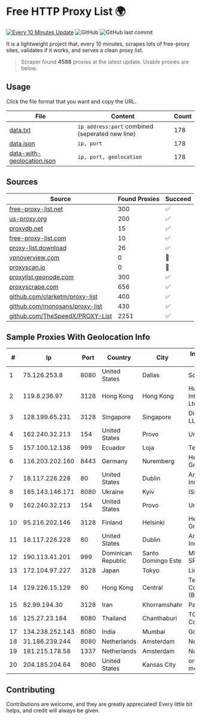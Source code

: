 
# Free HTTP Proxy List 🌍

[![Every 10 Minutes Update](https://github.com/mertguvencli/http-proxy-list/actions/workflows/main.yml/badge.svg?branch=main)](https://github.com/mertguvencli/http-proxy-list/actions/workflows/main.yml)
![GitHub](https://img.shields.io/github/license/mertguvencli/http-proxy-list)
![GitHub last commit](https://img.shields.io/github/last-commit/mertguvencli/http-proxy-list)

It is a lightweight project that, every 10 minutes, scrapes lots of free-proxy sites, validates if it works, and serves a clean proxy list.


> Scraper found **4588** proxies at the latest update. Usable proxies are below.

## Usage

Click the file format that you want and copy the URL.


|File|Content|Count|
|----|-------|-----|
|[data.txt](https://raw.githubusercontent.com/mertguvencli/http-proxy-list/main/proxy-list/data.txt)|`ip_address:port` combined (seperated new line)|178|
|[data.json](https://raw.githubusercontent.com/mertguvencli/http-proxy-list/main/proxy-list/data.json)|`ip, port`|178|
|[data-with-geolocation.json](https://raw.githubusercontent.com/mertguvencli/http-proxy-list/main/proxy-list/data-with-geolocation.json)|`ip, port, geolocation`|178|

## Sources

|Source|Found Proxies|Succeed|
|------|-------------|-------|
|[free-proxy-list.net](https://free-proxy-list.net)|300|✅|
|[us-proxy.org](https://www.us-proxy.org)|200|✅|
|[proxydb.net](http://proxydb.net)|15|✅|
|[free-proxy-list.com](https://free-proxy-list.com/?page=&port=&type%5B%5D=http&type%5B%5D=https&up_time=0&search=Search)|10|✅|
|[proxy-list.download](https://www.proxy-list.download/HTTP)|26|✅|
|[vpnoverview.com](https://vpnoverview.com/privacy/anonymous-browsing/free-proxy-servers)|0|🚫|
|[proxyscan.io](https://www.proxyscan.io)|0|🚫|
|[proxylist.geonode.com](https://proxylist.geonode.com/api/proxy-list?limit=300&page=1&sort_by=lastChecked&sort_type=desc&protocols=http,https)|300|✅|
|[proxyscrape.com](https://api.proxyscrape.com/v2/?request=displayproxies&protocol=http&timeout=10000&country=all&ssl=all&anonymity=all)|656|✅|
|[github.com/clarketm/proxy-list](https://raw.githubusercontent.com/clarketm/proxy-list/master/proxy-list-raw.txt)|400|✅|
|[github.com/monosans/proxy-list](https://raw.githubusercontent.com/monosans/proxy-list/main/proxies/http.txt)|430|✅|
|[github.com/TheSpeedX/PROXY-List](https://raw.githubusercontent.com/TheSpeedX/PROXY-List/master/http.txt)|2251|✅|


## Sample Proxies With Geolocation Info

|#|Ip|Port|Country|City|Internet Service Provider|
|-|--|----|-------|----|-------------------------|
|1|75.126.253.8|8080|United States|Dallas|SoftLayer|
|2|119.8.236.97|3128|Hong Kong|Hong Kong|Huawei International Pte. Ltd.|
|3|128.199.65.231|3128|Singapore|Singapore|DigitalOcean, LLC|
|4|162.240.32.213|154|United States|Provo|Unified Layer|
|5|157.100.12.138|999|Ecuador|Loja|Telconet S.A|
|6|116.203.202.160|8443|Germany|Nuremberg|Hetzner Online GmbH|
|7|18.117.226.228|80|United States|Dublin|Amazon.com, Inc.|
|8|185.143.146.171|8080|Ukraine|Kyiv|ISP UTELS|
|9|162.240.32.213|154|United States|Provo|Unified Layer|
|10|95.216.202.146|3128|Finland|Helsinki|Hetzner Online GmbH|
|11|18.117.226.228|80|United States|Dublin|Amazon.com, Inc.|
|12|190.113.41.201|999|Dominican Republic|Santo Domingo Este|MR Networking, SRL|
|13|172.104.97.227|3128|Japan|Tokyo|Linode, LLC|
|14|129.226.15.129|80|Hong Kong|Central|Tencent Cloud Computing (Beijing) Co|
|15|82.99.194.30|3128|Iran|Khorramshahr|ParsOnline Co.|
|16|125.27.23.184|8080|Thailand|Chanthaburi|TOT Public Company Limited|
|17|134.238.252.143|8080|India|Mumbai|Google LLC|
|18|31.186.239.244|8080|Netherlands|Amsterdam|NetSkope Inc|
|19|181.215.178.58|1337|Netherlands|Amsterdam|NovoServe B.V.|
|20|204.185.204.64|8080|United States|Kansas City|org-morenet.more.net|



## Contributing

Contributions are welcome, and they are greatly appreciated! Every
little bit helps, and credit will always be given.

